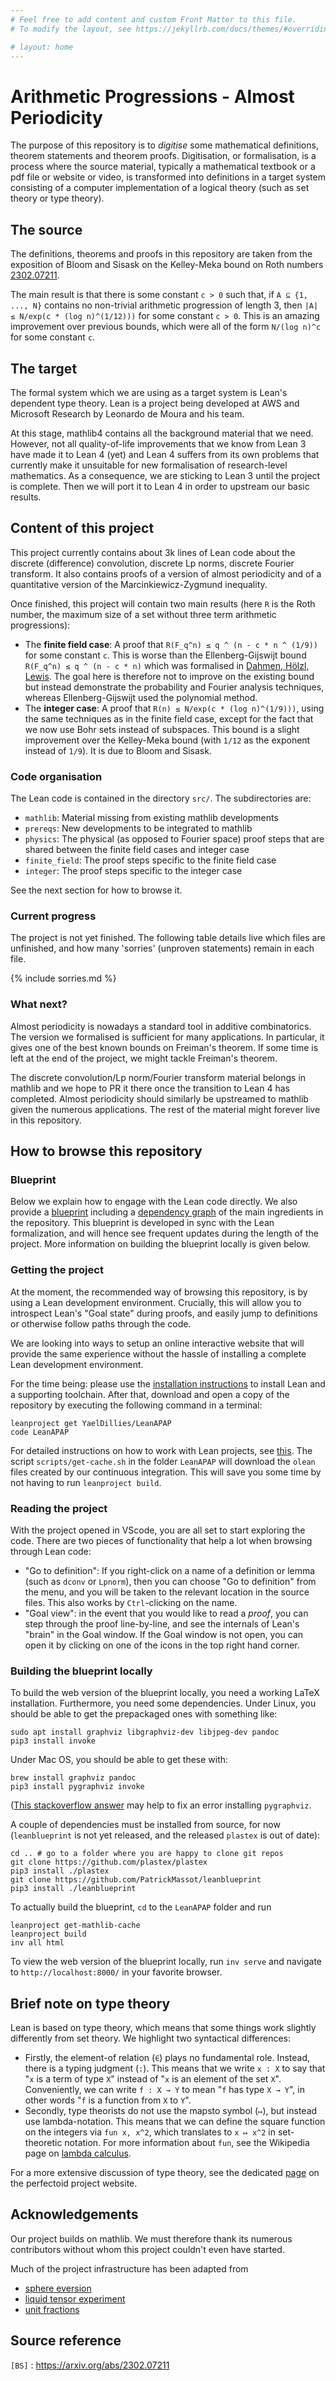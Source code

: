 ```yaml
---
# Feel free to add content and custom Front Matter to this file.
# To modify the layout, see https://jekyllrb.com/docs/themes/#overriding-theme-defaults

# layout: home
---
```


# Arithmetic Progressions - Almost Periodicity

The purpose of this repository is to *digitise* some mathematical definitions, theorem statements
and theorem proofs. Digitisation, or formalisation, is a process where the source material,
typically a mathematical textbook or a pdf file or website or video, is transformed into definitions
in a target system consisting of a computer implementation of a logical theory (such as set theory
or type theory).

## The source

The definitions, theorems and proofs in this repository are taken from the exposition of Bloom and
Sisask on the Kelley-Meka bound on Roth numbers [2302.07211](https://arxiv.org/abs/2302.07211).

The main result is that there is some constant `c > 0` such that, if `A ⊆ {1, ..., N}` contains no
non-trivial arithmetic progression of length 3, then `|A| ≤ N/exp(c * (log n)^(1/12)))` for some
constant `c > 0`. This is an amazing improvement over previous bounds, which were all of the form
`N/(log n)^c` for some constant `c`.

## The target

The formal system which we are using as a target system is Lean's dependent type theory. Lean is a
project being developed at AWS and Microsoft Research by Leonardo de Moura and his team.

At this stage, mathlib4 contains all the background material that we need. However, not all
quality-of-life improvements that we know from Lean 3 have made it to Lean 4 (yet) and Lean 4
suffers from its own problems that currently make it unsuitable for new formalisation of
research-level mathematics. As a consequence, we are sticking to Lean 3 until the project is
complete. Then we will port it to Lean 4 in order to upstream our basic results.

## Content of this project

This project currently contains about 3k lines of Lean code about the discrete (difference)
convolution, discrete Lp norms, discrete Fourier transform. It also contains proofs of a version of
almost periodicity and of a quantitative version of the Marcinkiewicz-Zygmund inequality.

Once finished, this project will contain two main results (here `R` is the Roth number, the maximum
size of a set without three term arithmetic progressions):
* The **finite field case**: A proof that `R(F_q^n) ≤ q ^ (n - c * n ^ (1/9))` for some constant
  `c`. This is worse than the Ellenberg-Gijswijt bound `R(F_q^n) ≤ q ^ (n - c * n)` which was
  formalised in [Dahmen, Hölzl, Lewis](https://drops.dagstuhl.de/opus/volltexte/2019/11070/). The
  goal here is therefore not to improve on the existing bound but instead demonstrate the
  probability and Fourier analysis techniques, whereas Ellenberg-Gijswijt used the polynomial
  method.
* The **integer case**: A proof that `R(n) ≤ N/exp(c * (log n)^(1/9)))`, using the same techniques
  as in the finite field case, except for the fact that we now use Bohr sets instead of subspaces.
  This bound is a slight improvement over the Kelley-Meka bound (with `1/12` as the exponent instead
  of `1/9`). It is due to Bloom and Sisask.

### Code organisation

The Lean code is contained in the directory `src/`. The subdirectories are:
* `mathlib`: Material missing from existing mathlib developments
* `prereqs`: New developments to be integrated to mathlib
* `physics`: The physical (as opposed to Fourier space) proof steps that are shared
  between the finite field cases and integer case
* `finite_field`: The proof steps specific to the finite field case
* `integer`: The proof steps specific to the integer case

See the next section for how to browse it.

### Current progress

The project is not yet finished. The following table details live which files are unfinished, and
how many 'sorries' (unproven statements) remain in each file.

{% include sorries.md %}

### What next?

Almost periodicity is nowadays a standard tool in additive combinatorics. The version we formalised
is sufficient for many applications. In particular, it gives one of the best known bounds on
Freiman's theorem. If some time is left at the end of the project, we might tackle Freiman's
theorem.

The discrete convolution/Lp norm/Fourier transform material belongs in mathlib and we hope to PR it
there once the transition to Lean 4 has completed. Almost periodicity should similarly be upstreamed
to mathlib given the numerous applications. The rest of the material might forever live in this
repository.

## How to browse this repository

### Blueprint

Below we explain how to engage with the Lean code directly.
We also provide a [blueprint](https://YaelDillies.github.io/LeanAPAP/)
including a [dependency graph](https://YaelDillies.github.io/LeanAPAP/blueprint/dep_graph_document.html)
of the main ingredients in the repository.
This blueprint is developed in sync with the Lean formalization,
and will hence see frequent updates during the length of the project.
More information on building the blueprint locally is given below.

### Getting the project

At the moment, the recommended way of browsing this repository,
is by using a Lean development environment.
Crucially, this will allow you to introspect Lean's "Goal state" during proofs,
and easily jump to definitions or otherwise follow paths through the code.

We are looking into ways to setup an online interactive website
that will provide the same experience without the hassle of installing a complete
Lean development environment.

For the time being: please use the
[installation instructions](https://leanprover-community.github.io/get_started.html#regular-install)
to install Lean and a supporting toolchain.
After that, download and open a copy of the repository
by executing the following command in a terminal:
```
leanproject get YaelDillies/LeanAPAP
code LeanAPAP
```
For detailed instructions on how to work with Lean projects,
see [this](https://leanprover-community.github.io/install/project.html). The script
`scripts/get-cache.sh` in the folder `LeanAPAP` will download the `olean` files created by our
continuous integration. This will save you some time by not having to run `leanproject build`.

### Reading the project

With the project opened in VScode,
you are all set to start exploring the code.
There are two pieces of functionality that help a lot when browsing through Lean code:

* "Go to definition": If you right-click on a name of a definition or lemma (such as `dconv` or
  `Lpnorm`), then you can choose "Go to definition" from the menu, and you will be taken to the
  relevant location in the source files. This also works by `Ctrl`-clicking on the name.
* "Goal view": in the event that you would like to read a *proof*, you can step through the proof
  line-by-line, and see the internals of Lean's "brain" in the Goal window. If the Goal window is
  not open, you can open it by clicking on one of the icons in the top right hand corner.

### Building the blueprint locally

To build the web version of the blueprint locally, you need a working LaTeX installation.
Furthermore, you need some dependencies.  Under Linux, you should be able to get the prepackaged
ones with something like:
```
sudo apt install graphviz libgraphviz-dev libjpeg-dev pandoc
pip3 install invoke
```

Under Mac OS, you should be able to get these with:
```
brew install graphviz pandoc
pip3 install pygraphviz invoke
```
([This stackoverflow answer](https://stackoverflow.com/a/70439868/) may help to fix an error
installing `pygraphviz`.

A couple of dependencies must be installed from source, for now (`leanblueprint` is not yet
released, and the released `plastex` is out of date):
```
cd .. # go to a folder where you are happy to clone git repos
git clone https://github.com/plastex/plastex
pip3 install ./plastex
git clone https://github.com/PatrickMassot/leanblueprint
pip3 install ./leanblueprint
```

To actually build the blueprint, `cd` to the `LeanAPAP` folder and run
```
leanproject get-mathlib-cache
leanproject build
inv all html
```

To view the web version of the blueprint locally, run `inv serve` and navigate to
`http://localhost:8000/` in your favorite browser.

## Brief note on type theory

Lean is based on type theory, which means that some things work slightly differently from set
theory. We highlight two syntactical differences:
* Firstly, the element-of relation (`∈`) plays no fundamental role. Instead, there is a typing
  judgment (`:`). This means that we write `x : X` to say that "`x` is a term of type `X`"
  instead of "`x` is an element of the set `X`". Conveniently, we can write `f : X → Y` to mean
  "`f` has type `X → Y`", in other words "`f` is a function from `X` to `Y`".
* Secondly, type theorists do not use the mapsto symbol (`↦`), but instead use lambda-notation.
  This means that we can define the square function on the integers via `fun x, x^2`, which translates
  to `x ↦ x^2` in set-theoretic notation. For more information about `fun`, see the Wikipedia page on
  [lambda calculus](https://en.wikipedia.org/wiki/Lambda_calculus).

For a more extensive discussion of type theory, see the dedicated
[page](https://leanprover-community.github.io/lean-perfectoid-spaces/type_theory.html)
on the perfectoid project website.

## Acknowledgements

Our project builds on mathlib. We must therefore thank its numerous contributors without whom this
project couldn't even have started.

Much of the project infrastructure has been adapted from
* [sphere eversion](https://leanprover-community.github.io/sphere-eversion/)
* [liquid tensor experiment](https://github.com/leanprover-community/liquid/)
* [unit fractions](https://github.com/b-mehta/unit-fractions/)

## Source reference

`[BS]` : https://arxiv.org/abs/2302.07211

[BS]: https://arxiv.org/abs/2302.07211
